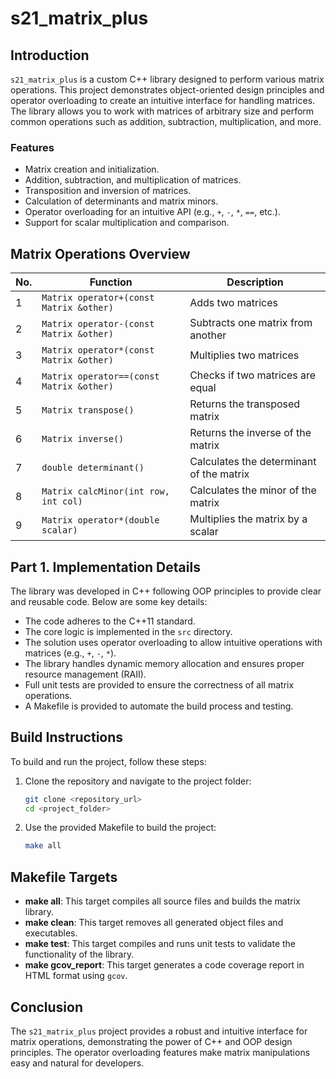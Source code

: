 # s21_matrix_plus

## Introduction

`s21_matrix_plus` is a custom C++ library designed to perform various matrix operations. This project demonstrates object-oriented design principles and operator overloading to create an intuitive interface for handling matrices. The library allows you to work with matrices of arbitrary size and perform common operations such as addition, subtraction, multiplication, and more.

### Features

- Matrix creation and initialization.
- Addition, subtraction, and multiplication of matrices.
- Transposition and inversion of matrices.
- Calculation of determinants and matrix minors.
- Operator overloading for an intuitive API (e.g., `+`, `-`, `*`, `==`, etc.).
- Support for scalar multiplication and comparison.

## Matrix Operations Overview

| No. | Function | Description |
| --- | -------- | ----------- |
| 1 | `Matrix operator+(const Matrix &other)` | Adds two matrices |
| 2 | `Matrix operator-(const Matrix &other)` | Subtracts one matrix from another |
| 3 | `Matrix operator*(const Matrix &other)` | Multiplies two matrices |
| 4 | `Matrix operator==(const Matrix &other)` | Checks if two matrices are equal |
| 5 | `Matrix transpose()` | Returns the transposed matrix |
| 6 | `Matrix inverse()` | Returns the inverse of the matrix |
| 7 | `double determinant()` | Calculates the determinant of the matrix |
| 8 | `Matrix calcMinor(int row, int col)` | Calculates the minor of the matrix |
| 9 | `Matrix operator*(double scalar)` | Multiplies the matrix by a scalar |

## Part 1. Implementation Details

The library was developed in C++ following OOP principles to provide clear and reusable code. Below are some key details:

- The code adheres to the C++11 standard.
- The core logic is implemented in the `src` directory.
- The solution uses operator overloading to allow intuitive operations with matrices (e.g., `+`, `-`, `*`).
- The library handles dynamic memory allocation and ensures proper resource management (RAII).
- Full unit tests are provided to ensure the correctness of all matrix operations.
- A Makefile is provided to automate the build process and testing.

## Build Instructions

To build and run the project, follow these steps:

1. Clone the repository and navigate to the project folder:

    ```bash
    git clone <repository_url>
    cd <project_folder>
    ```

2. Use the provided Makefile to build the project:

    ```bash
    make all
    ```

## Makefile Targets

- **make all**: This target compiles all source files and builds the matrix library.
- **make clean**: This target removes all generated object files and executables.
- **make test**: This target compiles and runs unit tests to validate the functionality of the library.
- **make gcov_report**: This target generates a code coverage report in HTML format using `gcov`.

## Conclusion

The `s21_matrix_plus` project provides a robust and intuitive interface for matrix operations, demonstrating the power of C++ and OOP design principles. The operator overloading features make matrix manipulations easy and natural for developers.
